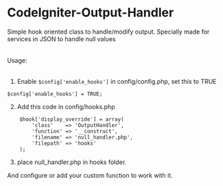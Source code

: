 CodeIgniter-Output-Handler
==========================

Simple hook oriented class to handle/modify output. Specially made for services in JSON to handle null values

######
Usage:
######

1) Enable `$config['enable_hooks']` in config/config.php, set this to TRUE

```$config['enable_hooks'] = TRUE;```

2) Add this code in config/hooks.php

```
    $hook['display_override'] = array(
        'class'    => 'OutputHandler',
        'function' => '__construct',
        'filename' => 'null_handler.php',
        'filepath' => 'hooks'
    );
```

3) place null_handler.php in hooks folder.

And configure or add your custom function to work with it.
